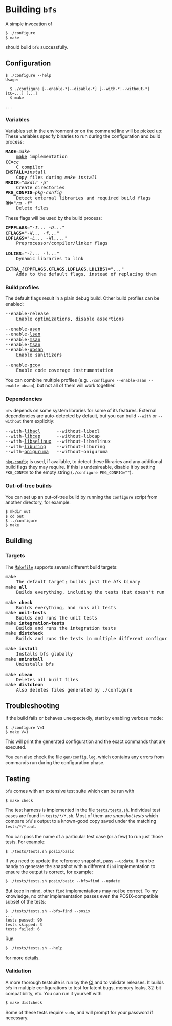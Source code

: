 Building `bfs`
==============

A simple invocation of

    $ ./configure
    $ make

should build `bfs` successfully.


Configuration
-------------

```console
$ ./configure --help
Usage:

  $ ./configure [--enable-*|--disable-*] [--with-*|--without-*] [CC=...] [...]
  $ make

...
```

### Variables

Variables set in the environment or on the command line will be picked up:
These variables specify binaries to run during the configuration and build process:

<pre>
<b>MAKE</b>=<i>make</i>
    <a href="https://en.wikipedia.org/wiki/Make_(software)">make</a> implementation
<b>CC</b>=<i>cc</i>
    C compiler
<b>INSTALL</b>=<i>install</i>
    Copy files during <i>make install</i>
<b>MKDIR</b>="<i>mkdir -p</i>"
    Create directories
<b>PKG_CONFIG</b>=<i>pkg-config</i>
    Detect external libraries and required build flags
<b>RM</b>="<i>rm -f</i>"
    Delete files
</pre>

These flags will be used by the build process:

<pre>
<b>CPPFLAGS</b>="<i>-I... -D...</i>"
<b>CFLAGS</b>="<i>-W... -f...</i>"
<b>LDFLAGS</b>="<i>-L... -Wl,...</i>"
    Preprocessor/compiler/linker flags

<b>LDLIBS</b>="<i>-l... -l...</i>"
    Dynamic libraries to link

<b>EXTRA_</b>{<b>CPPFLAGS</b>,<b>CFLAGS</b>,<b>LDFLAGS</b>,<b>LDLIBS</b>}="<i>...</i>"
    Adds to the default flags, instead of replacing them
</pre>

### Build profiles

The default flags result in a plain debug build.
Other build profiles can be enabled:

<pre>
--enable-release
    Enable optimizations, disable assertions

--enable-<a href="https://github.com/google/sanitizers/wiki/AddressSanitizer">asan</a>
--enable-<a href="https://github.com/google/sanitizers/wiki/AddressSanitizerLeakSanitizer#stand-alone-mode">lsan</a>
--enable-<a href="https://github.com/google/sanitizers/wiki/MemorySanitizer">msan</a>
--enable-<a href="https://github.com/google/sanitizers/wiki/ThreadSanitizerCppManual">tsan</a>
--enable-<a href="https://clang.llvm.org/docs/UndefinedBehaviorSanitizer.html">ubsan</a>
    Enable sanitizers

--enable-<a href="https://gcc.gnu.org/onlinedocs/gcc/gcov/introduction-to-gcov.html">gcov</a>
    Enable code coverage instrumentation
</pre>

You can combine multiple profiles (e.g. `./configure --enable-asan --enable-ubsan`), but not all of them will work together.

### Dependencies

`bfs` depends on some system libraries for some of its features.
External dependencies are auto-detected by default, but you can build `--with` or `--without` them explicitly:

<pre>
--with-<a href="https://savannah.nongnu.org/projects/acl">libacl</a>      --without-libacl
--with-<a href="https://sites.google.com/site/fullycapable/">libcap</a>      --without-libcap
--with-<a href="https://github.com/SELinuxProject/selinux">libselinux</a>  --without-libselinux
--with-<a href="https://github.com/axboe/liburing">liburing</a>    --without-liburing
--with-<a href="https://github.com/kkos/oniguruma">oniguruma</a>   --without-oniguruma
</pre>

[`pkg-config`] is used, if available, to detect these libraries and any additional build flags they may require.
If this is undesireable, disable it by setting `PKG_CONFIG` to the empty string (`./configure PKG_CONFIG=""`).

[`pkg-config`]: https://www.freedesktop.org/wiki/Software/pkg-config/

### Out-of-tree builds

You can set up an out-of-tree build by running the `configure` script from another directory, for example:

    $ mkdir out
    $ cd out
    $ ../configure
    $ make


Building
--------

### Targets

The [`Makefile`](/Makefile) supports several different build targets:

<pre>
make
    The default target; builds just the <i>bfs</i> binary
make <b>all</b>
    Builds everything, including the tests (but doesn't run them)

make <b>check</b>
    Builds everything, and runs all tests
make <b>unit-tests</b>
    Builds and runs the unit tests
make <b>integration-tests</b>
    Builds and runs the integration tests
make <b>distcheck</b>
    Builds and runs the tests in multiple different configurations

make <b>install</b>
    Installs bfs globally
make <b>uninstall</b>
    Uninstalls bfs

make <b>clean</b>
    Deletes all built files
make <b>distclean</b>
    Also deletes files generated by ./configure
</pre>


Troubleshooting
---------------

If the build fails or behaves unexpectedly, start by enabling verbose mode:

    $ ./configure V=1
    $ make V=1

This will print the generated configuration and the exact commands that are executed.

You can also check the file `gen/config.log`, which contains any errors from commands run during the configuration phase.


Testing
-------

`bfs` comes with an extensive test suite which can be run with

    $ make check

The test harness is implemented in the file [`tests/tests.sh`](/tests/tests.sh).
Individual test cases are found in `tests/*/*.sh`.
Most of them are *snapshot tests* which compare `bfs`'s output to a known-good copy saved under the matching `tests/*/*.out`.

You can pass the name of a particular test case (or a few) to run just those tests.
For example:

    $ ./tests/tests.sh posix/basic

If you need to update the reference snapshot, pass `--update`.
It can be handy to generate the snapshot with a different `find` implementation to ensure the output is correct, for example:

    $ ./tests/tests.sh posix/basic --bfs=find --update

But keep in mind, other `find` implementations may not be correct.
To my knowledge, no other implementation passes even the POSIX-compatible subset of the tests:

    $ ./tests/tests.sh --bfs=find --posix
    ...
    tests passed: 90
    tests skipped: 3
    tests failed: 6

Run

    $ ./tests/tests.sh --help

for more details.

### Validation

A more thorough testsuite is run by the [CI](https://github.com/tavianator/bfs/actions) and to validate releases.
It builds `bfs` in multiple configurations to test for latent bugs, memory leaks, 32-bit compatibility, etc.
You can run it yourself with

    $ make distcheck

Some of these tests require `sudo`, and will prompt for your password if necessary.

